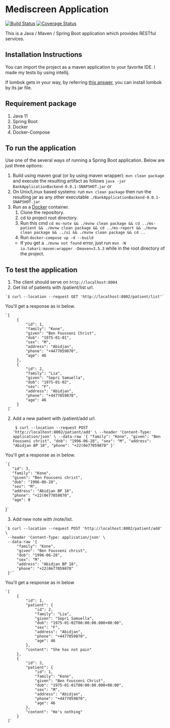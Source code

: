# Mediscreen Application

[![Build Status](https://travis-ci.org/mertakdut/Spring-Boot-Sample-Project.svg?branch=master)](https://travis-ci.org/mertakdut/Spring-Boot-Sample-Project)
[![Coverage Status](https://coveralls.io/repos/github/mertakdut/Spring-Boot-Sample-Project/badge.svg?branch=master)](https://coveralls.io/github/mertakdut/Spring-Boot-Sample-Project?branch=master)

This is a Java / Maven / Spring Boot application which provides RESTful services.

## Installation Instructions
  You can import the project as a maven application to your favorite IDE. I made my tests by using intellij.
  
  If lombok gets in your way, by referring [this answer](https://stackoverflow.com/a/22332248/4130569), you can install lombok by its jar file.

## Requirement package
1. Java 11
2. Spring Boot
3. Docker 
4. Docker-Compose

## To run the application
Use one of the several ways of running a Spring Boot application. Below are just three options:

1. Build using maven goal (or by using maven wrapper): `mvn clean package` and execute the resulting artifact as follows `java -jar BankApplicationBackend-0.0.1-SNAPSHOT.jar` or
2. On Unix/Linux based systems: run `mvn clean package` then run the resulting jar as any other executable `./BankApplicationBackend-0.0.1-SNAPSHOT.jar`
3. Run as a [Docker](https://www.docker.com/) container.  
    1) Clone the repository.
    2) cd to project root directory.
    3) Run this cmd `cd ms-note && ./mvnw clean package && cd ../ms-patient && ./mvnw clean package && cd ../ms-report && ./mvnw clean package && ../ui && ./mvnw clean package && cd ..`
    4) Run `docker-compose up -d --build`
      * If you get a `./mvnw not found` error, just run `mvn -N io.takari:maven:wrapper -Dmaven=3.5.3` while in the root directory of the project.

## To test the application
  1. The client should serve on `http://localhost:8004`
  1. Get list of patients with /patient/list url.
  
    `$ curl --location --request GET 'http://localhost:8002/patient/list'`
  You'll get a response as in below.
  
    `[
         {
             "id": 1,
             "family": "Kone",
             "given": "Ben Fousseni Christ",
             "dob": "1975-01-01",
             "sex": "M",
             "address": "Abidjan",
             "phone": "+4477059870",
             "age": 46
         },
         {
             "id": 2,
             "family": "Lia",
             "given": "Sepri Samuella",
             "dob": "1975-01-02",
             "sex": "F",
             "address": "Abidjan",
             "phone": "+4477059870",
             "age": 46
         }
     ]`
 2. Add a new patient with /patient/add url.
  
 
    ` $ curl --location --request POST 'http://localhost:8002/patient/add' \
     --header 'Content-Type: application/json' \
     --data-raw '{
         "family": "Kone",
         "given": "Ben Fousseni christ",
         "dob": "1996-06-28",
         "sex": "M",
         "address": "Abidjan BP 18",
         "phone": "+22(0è77059870"
     }'`
  
   You'll get a response as in below.
  
    `{
       "id": 3,
       "family": "Kone",
       "given": "Ben Fousseni christ",
       "dob": "1996-06-28",
       "sex": "M",
       "address": "Abidjan BP 18",
       "phone": "+22(0è77059870",
       "age": 0
   }`
  
  3. Add new note with /note/list.

    `$ curl --location --request POST 'http://localhost:8002/patient/add' \
     --header 'Content-Type: application/json' \
     --data-raw '{
         "family": "Kone",
         "given": "Ben Fousseni christ",
         "dob": "1996-06-28",
         "sex": "M",
         "address": "Abidjan BP 18",
         "phone": "+22(0è77059870"
     }'`
     
  You'll get a response as in below
        
    `[
         {
             "id": 1,
             "patient": {
                 "id": 2,
                 "family": "Lia",
                 "given": "Sepri Samuella",
                 "dob": "1975-01-02T00:00:00.000+00:00",
                 "sex": "F",
                 "address": "Abidjan",
                 "phone": "+4477059870",
                 "age": 46
             },
             "content": "She has not pain"
         },
         {
             "id": 2,
             "patient": {
                 "id": 1,
                 "family": "Kone",
                 "given": "Ben Fousseni Christ",
                 "dob": "1975-01-01T00:00:00.000+00:00",
                 "sex": "M",
                 "address": "Abidjan",
                 "phone": "+4477059870",
                 "age": 46
             },
             "content": "He's nothing"
         }
     ]`
